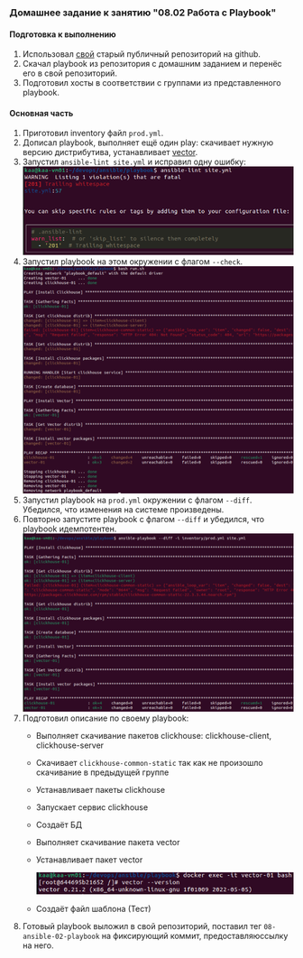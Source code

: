 ### Домашнее задание к занятию "08.02 Работа с Playbook"

#### Подготовка к выполнению

1. Использовал [свой](https://github.com/crursus/devops-netology/tree/main/homeworks/08-ansible-02-playbook) старый публичный репозиторий на github.
2. Скачал playbook из репозитория с домашним заданием и перенёс его в свой репозиторий.
3. Подготовил хосты в соответствии с группами из представленного playbook.

#### Основная часть

1. Приготовил inventory файл `prod.yml`.
2. Дописал playbook, выполняет ещё один play: скачивает нужную версию дистрибутива, устанавливает [vector](https://vector.dev).
3. Запустил `ansible-lint site.yml` и исправил одну ошибку:
    ![proof01](./../../images/proof-08-ansible-02-playbook-01.png)
4. Запустил playbook на этом окружении с флагом `--check`.
    ![proof02](./../../images/proof-08-ansible-02-playbook-02.png)
5. Запустил playbook на `prod.yml` окружении с флагом `--diff`. Убедился, что изменения на системе произведены.
6. Повторно запустите playbook с флагом `--diff` и убедился, что playbook идемпотентен.
    ![proof03](./../../images/proof-08-ansible-02-playbook-03.png)
7. Подготовил описание по своему playbook:
    * Выполняет скачивание пакетов clickhouse: clickhouse-client, clickhouse-server
    * Скачивает `clickhouse-common-static` так как не произошло скачивание в предыдущей группе
    * Устанавливает пакеты clickhouse
    * Запускает сервис clickhouse
    * Создаёт БД
    * Выполняет скачивание пакета vector
    * Устанавливает пакет vector
   
      ![proof04](./../../images/proof-08-ansible-02-playbook-04.png)
    * Создаёт файл шаблона (Тест)
8. Готовый playbook выложил в свой репозиторий, поставил тег `08-ansible-02-playbook` на фиксирующий коммит, предоставляюссылку на него.

